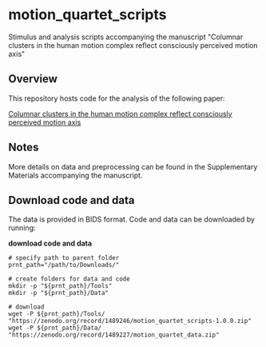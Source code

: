 # motion_quartet_scripts
Stimulus and analysis scripts accompanying the manuscript "Columnar clusters in the human motion complex reflect consciously perceived motion axis"

## Overview

This repository hosts code for the analysis of the following paper:

[Columnar clusters in the human motion complex reflect consciously perceived motion axis](https://www.biorxiv.org/)

## Notes
More details on data and preprocessing can be found in the Supplementary Materials accompanying the manuscript.

## Download code and data
The data is provided in BIDS format. Code and data can be downloaded by running:

**download code and data**
```
# specify path to parent folder
prnt_path="/path/to/Downloads/"

# create folders for data and code
mkdir -p "${prnt_path}/Tools"
mkdir -p "${prnt_path}/Data"

# download
wget -P ${prnt_path}/Tools/ "https://zenodo.org/record/1489246/motion_quartet_scripts-1.0.0.zip"
wget -P ${prnt_path}/Data/ "https://zenodo.org/record/1489227/motion_quartet_data.zip"
```
